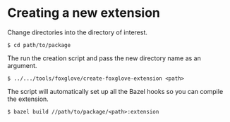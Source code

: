 # Creating a new extension

Change directories into the directory of interest.

    $ cd path/to/package

The run the creation script and pass the new directory name as an argument.

    $ ../.../tools/foxglove/create-foxglove-extension <path>

The script will automatically set up all the Bazel hooks so you can compile
the extension.

    $ bazel build //path/to/package/<path>:extension
